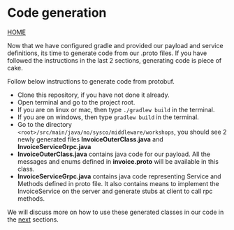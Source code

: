 # Code generation
[HOME](../../README.md)

Now that we have configured gradle and provided our payload and service definitions, its time to generate code from our .proto files. If you have followed the instructions in the last 2 sections, generating code is piece of cake.

Follow below instructions to generate code from protobuf.
- Clone this repository, if you have not done it already.
- Open terminal and go to the project root.
- If you are on linux or mac, then type `./gradlew build` in the terminal.
- If you are on windows, then type `gradlew build` in the terminal.
- Go to the directory `<root>/src/main/java/no/sysco/middleware/workshops`, you should see 2 newly generated files **InvoiceOuterClass.java** and **InvoiceServiceGrpc.java**
- **InvoiceOuterClass.java** contains java code for our payload. All the messages and enums defined in **invoice.proto** will be available in this class.
- **InvoiceServiceGrpc.java** contains java code representing Service and Methods defined in proto file. It also contains means to implement the InvoiceService on the server and generate stubs at client to call rpc methods.

We will discuss more on how to use these generated classes in our code in the [next](../05-server-implementation/README.md) sections. 